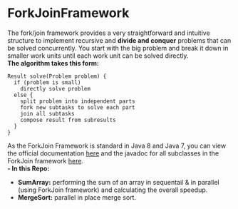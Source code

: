 # ForkJoinFramework
The fork/join framework provides a very straightforward and intuitive structure to implement recursive and **divide and conquer** problems that can be solved concurrently. You start with the big problem and break it down in smaller work units until each work unit can be solved directly.   
**The algorithm takes this form:**
```
Result solve(Problem problem) {
  if (problem is small)
    directly solve problem
  else {
    split problem into independent parts
    fork new subtasks to solve each part
    join all subtasks
    compose result from subresults
  }
}
```
As the ForkJoin Framework is standard in Java 8 and Java 7, you can view the official documentation [here](https://docs.oracle.com/javase/tutorial/essential/concurrency/forkjoin.html) and the javadoc for all subclasses in the ForkJoin framework [here](http://docs.oracle.com/javase/7/docs/api/java/util/concurrent/ForkJoinTask.html).   
**- In this Repo:**
- **SumArray:** performing the sum of an array in sequentail & in parallel (using ForkJoin framework) and calculating the overall speedup.
- **MergeSort:** parallel in place merge sort.
